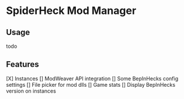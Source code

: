 # SpiderHeck Mod Manager

## Usage
todo

## Features
[X] Instances
[] ModWeaver API integration
[] Some BepInHecks config settings
[] File picker for mod dlls
[] Game stats
[] Display BepInHecks version on instances

